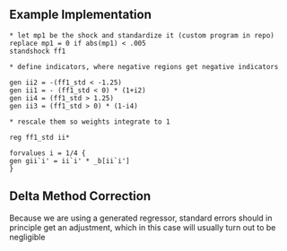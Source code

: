 ## Example Implementation 

```
* let mp1 be the shock and standardize it (custom program in repo)
replace mp1 = 0 if abs(mp1) < .005
standshock ff1 

* define indicators, where negative regions get negative indicators

gen ii2 = -(ff1_std < -1.25)
gen ii1 = - (ff1_std < 0) * (1+i2)
gen ii4 = (ff1_std > 1.25)
gen ii3 = (ff1_std > 0) * (1-i4)

* rescale them so weights integrate to 1

reg ff1_std ii*

forvalues i = 1/4 {
gen gii`i' = ii`i' * _b[ii`i']
}

```

## Delta Method Correction

Because we are using a generated regressor, standard errors should in principle get an adjustment, which in this case will usually turn out to be negligible 

